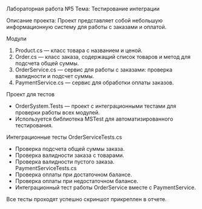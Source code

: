 Лабораторная работа №5
Тема: Тестирование интеграции  

Описание проекта:
Проект представляет собой небольшую информационную систему для работы с заказами и оплатой.  

Модули
1. Product.cs — класс товара с названием и ценой.  
2. Order.cs — класс заказа, содержащий список товаров и метод для подсчета общей суммы.  
3. OrderService.cs — сервис для работы с заказами: проверка валидности и подсчет суммы.  
4. PaymentService.cs — сервис для обработки оплаты заказов.  

Проект для тестов
- OrderSystem.Tests — проект с интеграционными тестами для проверки работы всех модулей.  
- Используется библиотека MSTest для автоматизированного тестирования.

Интеграционные тесты
OrderServiceTests.cs
- Проверка подсчета общей суммы заказа.  
- Проверка валидности заказа с товарами.  
- Проверка валидности пустого заказа.  
PaymentServiceTests.cs
- Проверка оплаты при достаточном балансе.  
- Проверка оплаты при недостаточном балансе.  
- Интеграционный тест работы OrderService вместе с PaymentService.
  
Все тесты проходят успешно скриншот прикреплен в отчете.



